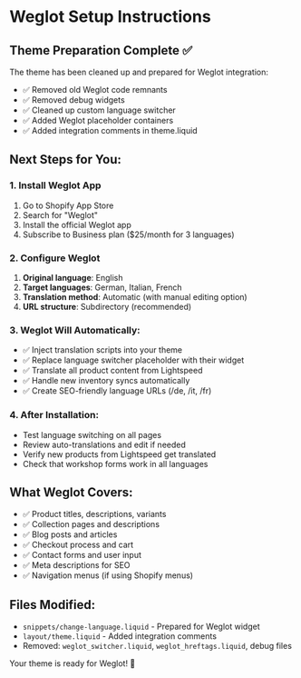 # Weglot Setup Instructions

## Theme Preparation Complete ✅

The theme has been cleaned up and prepared for Weglot integration:

- ✅ Removed old Weglot code remnants  
- ✅ Removed debug widgets
- ✅ Cleaned up custom language switcher
- ✅ Added Weglot placeholder containers
- ✅ Added integration comments in theme.liquid

## Next Steps for You:

### 1. Install Weglot App
1. Go to Shopify App Store
2. Search for "Weglot" 
3. Install the official Weglot app
4. Subscribe to Business plan ($25/month for 3 languages)

### 2. Configure Weglot
1. **Original language**: English
2. **Target languages**: German, Italian, French  
3. **Translation method**: Automatic (with manual editing option)
4. **URL structure**: Subdirectory (recommended)

### 3. Weglot Will Automatically:
- ✅ Inject translation scripts into your theme
- ✅ Replace language switcher placeholder with their widget
- ✅ Translate all product content from Lightspeed
- ✅ Handle new inventory syncs automatically
- ✅ Create SEO-friendly language URLs (/de, /it, /fr)

### 4. After Installation:
- Test language switching on all pages
- Review auto-translations and edit if needed
- Verify new products from Lightspeed get translated
- Check that workshop forms work in all languages

## What Weglot Covers:
- ✅ Product titles, descriptions, variants
- ✅ Collection pages and descriptions  
- ✅ Blog posts and articles
- ✅ Checkout process and cart
- ✅ Contact forms and user input
- ✅ Meta descriptions for SEO
- ✅ Navigation menus (if using Shopify menus)

## Files Modified:
- `snippets/change-language.liquid` - Prepared for Weglot widget
- `layout/theme.liquid` - Added integration comments  
- Removed: `weglot_switcher.liquid`, `weglot_hreftags.liquid`, debug files

Your theme is ready for Weglot! 🚀